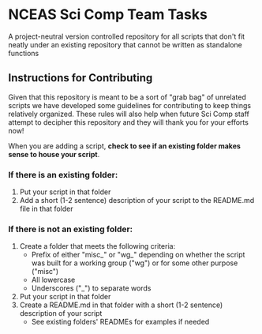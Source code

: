 # NCEAS Sci Comp Team Tasks

A project-neutral version controlled repository for all scripts that don't fit neatly under an existing repository that cannot be written as standalone functions

## Instructions for Contributing

Given that this repository is meant to be a sort of "grab bag" of unrelated scripts we have developed some guidelines for contributing to keep things relatively organized. These rules will also help when future Sci Comp staff attempt to decipher this repository and they will thank you for your efforts now!

When you are adding a script, **check to see if an existing folder makes sense to house your script**.

### If there **is** an existing folder:

1.  Put your script in that folder
2.  Add a short (1-2 sentence) description of your script to the README.md file in that folder

### If there **is not** an existing folder:

1.  Create a folder that meets the following criteria:
    -   Prefix of either "misc\_" or "wg\_" depending on whether the script was built for a working group ("wg") or for some other purpose ("misc")
    -   All lowercase
    -   Underscores ("\_") to separate words
2.  Put your script in that folder
3.  Create a README.md in that folder with a short (1-2 sentence) description of your script
     -   See existing folders' READMEs for examples if needed
